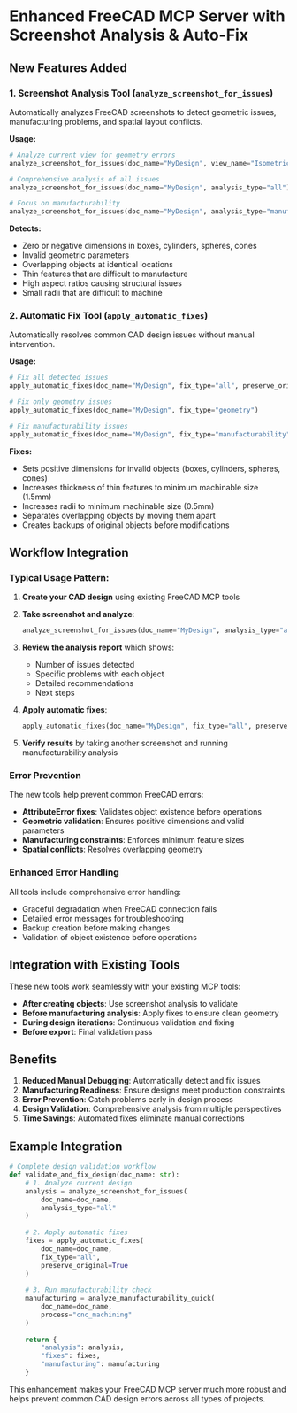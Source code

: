 # Enhanced FreeCAD MCP Server with Screenshot Analysis & Auto-Fix

## New Features Added

### 1. Screenshot Analysis Tool (`analyze_screenshot_for_issues`)

Automatically analyzes FreeCAD screenshots to detect geometric issues, manufacturing problems, and spatial layout conflicts.

**Usage:**
```python
# Analyze current view for geometry errors
analyze_screenshot_for_issues(doc_name="MyDesign", view_name="Isometric", analysis_type="geometry_errors")

# Comprehensive analysis of all issues
analyze_screenshot_for_issues(doc_name="MyDesign", analysis_type="all")

# Focus on manufacturability
analyze_screenshot_for_issues(doc_name="MyDesign", analysis_type="manufacturability")
```

**Detects:**
- Zero or negative dimensions in boxes, cylinders, spheres, cones
- Invalid geometric parameters
- Overlapping objects at identical locations
- Thin features that are difficult to manufacture
- High aspect ratios causing structural issues
- Small radii that are difficult to machine

### 2. Automatic Fix Tool (`apply_automatic_fixes`)

Automatically resolves common CAD design issues without manual intervention.

**Usage:**
```python
# Fix all detected issues
apply_automatic_fixes(doc_name="MyDesign", fix_type="all", preserve_original=True)

# Fix only geometry issues
apply_automatic_fixes(doc_name="MyDesign", fix_type="geometry")

# Fix manufacturability issues
apply_automatic_fixes(doc_name="MyDesign", fix_type="manufacturability")
```

**Fixes:**
- Sets positive dimensions for invalid objects (boxes, cylinders, spheres, cones)
- Increases thickness of thin features to minimum machinable size (1.5mm)
- Increases radii to minimum machinable size (0.5mm)
- Separates overlapping objects by moving them apart
- Creates backups of original objects before modifications

## Workflow Integration

### Typical Usage Pattern:

1. **Create your CAD design** using existing FreeCAD MCP tools
2. **Take screenshot and analyze**:
   ```python
   analyze_screenshot_for_issues(doc_name="MyDesign", analysis_type="all")
   ```

3. **Review the analysis report** which shows:
   - Number of issues detected
   - Specific problems with each object
   - Detailed recommendations
   - Next steps

4. **Apply automatic fixes**:
   ```python
   apply_automatic_fixes(doc_name="MyDesign", fix_type="all", preserve_original=True)
   ```

5. **Verify results** by taking another screenshot and running manufacturability analysis

### Error Prevention

The new tools help prevent common FreeCAD errors:

- **AttributeError fixes**: Validates object existence before operations
- **Geometric validation**: Ensures positive dimensions and valid parameters
- **Manufacturing constraints**: Enforces minimum feature sizes
- **Spatial conflicts**: Resolves overlapping geometry

### Enhanced Error Handling

All tools include comprehensive error handling:
- Graceful degradation when FreeCAD connection fails
- Detailed error messages for troubleshooting
- Backup creation before making changes
- Validation of object existence before operations

## Integration with Existing Tools

These new tools work seamlessly with your existing MCP tools:

- **After creating objects**: Use screenshot analysis to validate
- **Before manufacturing analysis**: Apply fixes to ensure clean geometry
- **During design iterations**: Continuous validation and fixing
- **Before export**: Final validation pass

## Benefits

1. **Reduced Manual Debugging**: Automatically detect and fix issues
2. **Manufacturing Readiness**: Ensure designs meet production constraints
3. **Error Prevention**: Catch problems early in design process
4. **Design Validation**: Comprehensive analysis from multiple perspectives
5. **Time Savings**: Automated fixes eliminate manual corrections

## Example Integration

```python
# Complete design validation workflow
def validate_and_fix_design(doc_name: str):
    # 1. Analyze current design
    analysis = analyze_screenshot_for_issues(
        doc_name=doc_name, 
        analysis_type="all"
    )
    
    # 2. Apply automatic fixes
    fixes = apply_automatic_fixes(
        doc_name=doc_name, 
        fix_type="all", 
        preserve_original=True
    )
    
    # 3. Run manufacturability check
    manufacturing = analyze_manufacturability_quick(
        doc_name=doc_name, 
        process="cnc_machining"
    )
    
    return {
        "analysis": analysis,
        "fixes": fixes, 
        "manufacturing": manufacturing
    }
```

This enhancement makes your FreeCAD MCP server much more robust and helps prevent common CAD design errors across all types of projects.